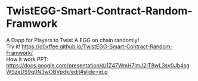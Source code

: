 # TwistEGG-Smart-Contract-Random-Framwork
A Dapp for Players to Twist A EGG on chain randomly!</br>
Try it! https://c0xffee.github.io/TwistEGG-Smart-Contract-Random-Framwork/           
How it work PPT: https://docs.google.com/presentation/d/1Z47WmH7lmJ2IT8wL3sv0Jb4sgWSzeDS9q0N3wOBVpdk/edit#slide=id.p
